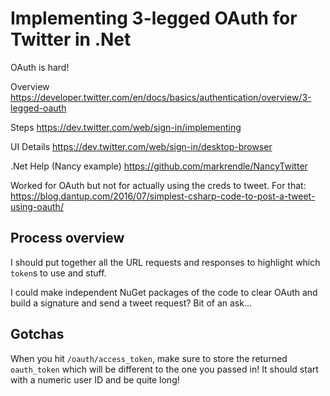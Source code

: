 # Implementing 3-legged OAuth for Twitter in .Net

OAuth is hard!

Overview
https://developer.twitter.com/en/docs/basics/authentication/overview/3-legged-oauth

Steps
https://dev.twitter.com/web/sign-in/implementing

UI Details
https://dev.twitter.com/web/sign-in/desktop-browser

.Net Help (Nancy example)
https://github.com/markrendle/NancyTwitter

Worked for OAuth but not for actually using the creds to tweet. For that:
https://blog.dantup.com/2016/07/simplest-csharp-code-to-post-a-tweet-using-oauth/

## Process overview

I should put together all the URL requests and responses to highlight which `token`s to use and stuff.

I could make independent NuGet packages of the code to clear OAuth and build a signature and send a tweet request? Bit of an ask...


## Gotchas 

When you hit `/oauth/access_token`, make sure to store the returned `oauth_token` which will be different to the one you passed in! It should start with a numeric user ID and be quite long!